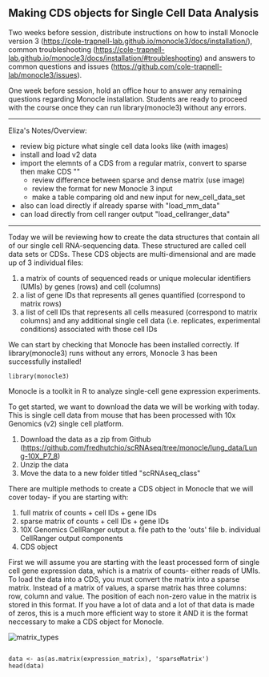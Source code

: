 
## Making CDS objects for Single Cell Data Analysis

Two weeks before session, distribute instructions on how to install Monocle version 3 (https://cole-trapnell-lab.github.io/monocle3/docs/installation/), common troubleshooting (https://cole-trapnell-lab.github.io/monocle3/docs/installation/#troubleshooting) and answers to common questions and issues (https://github.com/cole-trapnell-lab/monocle3/issues).

One week before session, hold an office hour to answer any remaining questions regarding Monocle installation. Students are ready to proceed with the course once they can run library(monocle3) without any errors.
_____________________________

Eliza's Notes/Overview:
- review big picture what single cell data looks like (with images)
- install and load v2 data
- import the elemnts of a CDS from a regular matrix, convert to sparse then make CDS ""
  - review difference between sparse and dense matrix (use image)
  - review the format for new Monocle 3 input
  - make a table comparing old and new input for new_cell_data_set
- also can load directly if already sparse with "load_mm_data"
- can load directly from cell ranger output "load_cellranger_data"
______________________________

Today we will be reviewing how to create the data structures that contain all of our single cell RNA-sequencing data. These structured are called cell data sets or CDSs. These CDS objects are multi-dimensional and are made up of 3 individual files:
  1. a matrix of counts of sequenced reads or unique molecular identifiers (UMIs) by genes (rows) and cell (columns)
  2. a list of gene IDs that represents all genes quantified (correspond to matrix rows)
  3. a list of cell IDs that represents all cells measured (correspond to matrix columns) and any additional single cell data (i.e. replicates, experimental conditions) associated with those cell IDs

We can start by checking that Monocle has been installed correctly. If library(monocle3) runs without any errors, Monocle 3 has been successfully installed!

```{r}
library(monocle3)
```

Monocle is a toolkit in R to analyze single-cell gene expression experiments. 

To get started, we want to download the data we will be working with today. This is single cell data from mouse that has been processed with 10x Genomics (v2) single cell platform.

1. Download the data as a zip from Github (https://github.com/fredhutchio/scRNAseq/tree/monocle/lung_data/Lung-10X_P7_8)
2. Unzip the data 
3. Move the data to a new folder titled "scRNAseq_class"

There are multiple methods to create a CDS object in Monocle that we will cover today- if you are starting with:
1. full matrix of counts + cell IDs + gene IDs
2. sparse matrix of counts + cell IDs + gene IDs
3. 10X Genomics CellRanger output
  a. file path to the 'outs' file
  b. individual CellRanger output components
4. CDS object

First we will assume you are starting with the least processed form of single cell gene expression data, which is a matrix of counts- either reads of UMIs. To load the data into a CDS, you must convert the matrix into a sparse matrix. Instead of a matrix of values, a sparse matrix has three columns: row, column and value. The position of each non-zero value in the matrix is stored in this format. If you have a lot of data and a lot of that data is made of zeros, this is a much more efficient way to store it AND it is the format neccessary to make a CDS object for Monocle.

![matrix_types](http://www.btechsmartclass.com/data_structures/ds_images/Triplet_Representation_of_Sparse_Matrix.png)

```{r}

data <- as(as.matrix(expression_matrix), 'sparseMatrix')
head(data)
```

```{r}

```

```{r}

```
